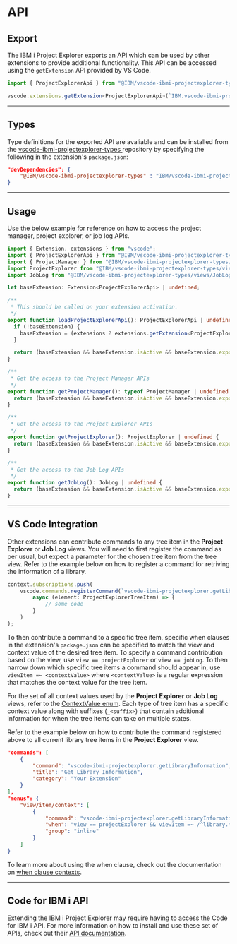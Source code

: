 # API

## Export

The IBM i Project Explorer exports an API which can be used by other extensions to provide additional functionality. This API can be accessed using the `getExtension` API provided by VS Code.

```ts
import { ProjectExplorerApi } from "@IBM/vscode-ibmi-projectexplorer-types";

vscode.extensions.getExtension<ProjectExplorerApi>(`IBM.vscode-ibmi-projectexplorer`)
```

---

## Types

Type definitions for the exported API are avaliable and can be installed from the [vscode-ibmi-projectexplorer-types
](https://github.com/IBM/vscode-ibmi-projectexplorer-types) repository by specifying the following in the extension's `package.json`:

```json
"devDependencies": {
	"@IBM/vscode-ibmi-projectexplorer-types" : "IBM/vscode-ibmi-projectexplorer-types"
}
```

---

## Usage

Use the below example for reference on how to access the project manager, project explorer, or job log APIs.

```typescript
import { Extension, extensions } from "vscode";
import { ProjectExplorerApi } from "@IBM/vscode-ibmi-projectexplorer-types/projectExplorerApi";
import { ProjectManager } from "@IBM/vscode-ibmi-projectexplorer-types/projectManager";
import ProjectExplorer from "@IBM/vscode-ibmi-projectexplorer-types/views/projectExplorer";
import JobLog from "@IBM/vscode-ibmi-projectexplorer-types/views/JobLog";

let baseExtension: Extension<ProjectExplorerApi> | undefined;

/**
 * This should be called on your extension activation.
 */
export function loadProjectExplorerApi(): ProjectExplorerApi | undefined {
  if (!baseExtension) {
    baseExtension = (extensions ? extensions.getExtension<ProjectExplorerApi>(`IBM.vscode-ibmi-projectexplorer`) : undefined);
  }

  return (baseExtension && baseExtension.isActive && baseExtension.exports ? baseExtension.exports : undefined);
}

/**
 * Get the access to the Project Manager APIs
 */
export function getProjectManager(): typeof ProjectManager | undefined {
  return (baseExtension && baseExtension.isActive && baseExtension.exports ? baseExtension.exports.projectManager : undefined);
}

/**
 * Get the access to the Project Explorer APIs
 */
export function getProjectExplorer(): ProjectExplorer | undefined {
  return (baseExtension && baseExtension.isActive && baseExtension.exports ? baseExtension.exports.projectExplorer : undefined);
}

/**
 * Get the access to the Job Log APIs
 */
export function getJobLog(): JobLog | undefined {
  return (baseExtension && baseExtension.isActive && baseExtension.exports ? baseExtension.exports.jobLog : undefined);
}
```

---

## VS Code Integration

Other extensions can contribute commands to any tree item in the **Project Explorer** or **Job Log** views. You will need to first register the command as per usual, but expect a parameter for the chosen tree item from the tree view. Refer to the example below on how to register a command for retriving the information of a library.

```typescript
context.subscriptions.push(
    vscode.commands.registerCommand(`vscode-ibmi-projectexplorer.getLibraryInformation`,
        async (element: ProjectExplorerTreeItem) => {
            // some code
        }
    )
);
```

To then contribute a command to a specific tree item, specific when clauses in the extension's `package.json` can be specified to match the view and context value of the desired tree item. To specify a command contribution based on the view, use `view == projectExplorer` or `view == jobLog`. To then narrow down which specific tree items a command should appear in, use `viewItem =~ <contextValue>` where `<contextValue>` is a regular expression that matches the context value for the tree item.

For the set of all context values used by the **Project Explorer** or **Job Log** views, refer to the [ContextValue enum](https://github.com/IBM/vscode-ibmi-projectexplorer-types/blob/main/projectExplorerApi.d.ts). Each type of tree item has a specific context value along with suffixes (`_<suffix>`) that contain additional information for when the tree items can take on multiple states. 

Refer to the example below on how to contribute the command registered above to all current library tree items in the **Project Explorer** view.

```json
"commands": [
    {
        "command": "vscode-ibmi-projectexplorer.getLibraryInformation",
        "title": "Get Library Information",
        "category": "Your Extension"
    }
],
"menus": {
    "view/item/context": [
        {
            "command": "vscode-ibmi-projectexplorer.getLibraryInformation",
            "when": "view == projectExplorer && viewItem =~ /^library.*/ && viewItem =~ /^.*_current.*/",
            "group": "inline"
        }
    ]
}
```

To learn more about using the when clause, check out the documentation on [when clause contexts](https://code.visualstudio.com/api/references/when-clause-contexts).

---

## Code for IBM i API

Extending the IBM i Project Explorer may require having to access the Code for IBM i API. For more information on how to install and use these set of APIs, check out their [API documentation](https://halcyon-tech.github.io/docs/#/pages/dev/api).
